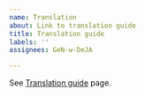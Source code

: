 ```yaml
---
name: Translation
about: Link to translation guide
title: Translation guide
labels: ''
assignees: GeN-w-DeJA

---
```


See [Translation guide](https://developers.google.com/web/resources/translations/) page.
